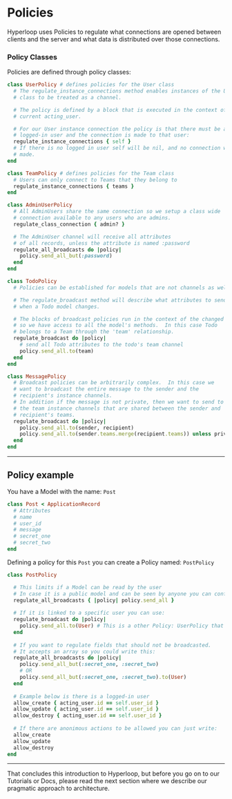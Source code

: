 # Policies

Hyperloop uses Policies to regulate what connections are opened between clients and the server and what data is distributed over those connections.

### Policy Classes

Policies are defined through policy classes:

```ruby
class UserPolicy # defines policies for the User class
  # The regulate_instance_connections method enables instances of the User
  # class to be treated as a channel.

  # The policy is defined by a block that is executed in the context of the
  # current acting_user.

  # For our User instance connection the policy is that there must be a
  # logged-in user and the connection is made to that user:
  regulate_instance_connections { self }
  # If there is no logged in user self will be nil, and no connection will be
  # made.
end

class TeamPolicy # defines policies for the Team class
  # Users can only connect to Teams that they belong to
  regulate_instance_connections { teams }
end

class AdminUserPolicy
  # All AdminUsers share the same connection so we setup a class wide
  # connection available to any users who are admins.
  regulate_class_connection { admin? }

  # The AdminUser channel will receive all attributes
  # of all records, unless the attribute is named :password
  regulate_all_broadcasts do |policy|
    policy.send_all_but(:password)
  end
end

class TodoPolicy
  # Policies can be established for models that are not channels as well.

  # The regulate_broadcast method will describe what attributes to send
  # when a Todo model changes.

  # The blocks of broadcast policies run in the context of the changed model
  # so we have access to all the model's methods.  In this case Todo
  # belongs to a Team through the 'team' relationship.
  regulate_broadcast do |policy|
    # send all Todo attributes to the todo's team channel
    policy.send_all.to(team)
  end
end

class MessagePolicy
  # Broadcast policies can be arbitrarily complex.  In this case we
  # want to broadcast the entire message to the sender and the
  # recipient's instance channels.
  # In addition if the message is not private, then we want to send to all
  # the team instance channels that are shared between the sender and
  # recipient's teams.
  regulate_broadcast do |policy|
    policy.send_all.to(sender, recipient)
    policy.send_all.to(sender.teams.merge(recipient.teams)) unless private?
  end
end
```

--------------------------

## Policy example

You have a Model with the name: `Post`
```ruby
class Post < ApplicationRecord
  # Attributes
  # name
  # user_id
  # message
  # secret_one
  # secret_two
end
```

Defining a policy for this `Post` you can create a Policy named: `PostPolicy`
```ruby
class PostPolicy

  # This limits if a Model can be read by the user
  # In case it is a public model and can be seen by anyone you can configure it like this:
  regulate_all_broadcasts { |policy| policy.send_all }
  
  # If it is linked to a specific user you can use:
  regulate_broadcast do |policy|
    policy.send_all.to(User) # This is a other Policy: UserPolicy that contains the desired policy
  end
  
  # If you want to regulate fields that should not be broadcasted.
  # It accepts an array so you could write this:
  regulate_all_broadcasts do |policy|
    policy.send_all_but(:secret_one, :secret_two)
    # OR
    policy.send_all_but(:secret_one, :secret_two).to(User)
  end
  
  # Example below is there is a logged-in user
  allow_create { acting_user.id == self.user_id }
  allow_update { acting_user.id == self.user_id }
  allow_destroy { acting_user.id == self.user_id }
  
  # If there are anonimous actions to be allowed you can just write:
  allow_create
  allow_update
  allow_destroy
end
```

--------------------------

That concludes this introduction to Hyperloop, but before you go on to our Tutorials or Docs, please read the next section where we describe our pragmatic approach to architecture.
